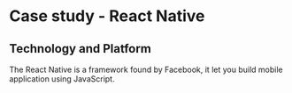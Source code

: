 # Case study - React Native

## Technology and Platform
The React Native is a framework found by Facebook, it let you build mobile application using JavaScript.

